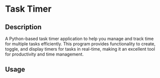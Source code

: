 # Task Timer
## Description
A Python-based task timer application to help you manage and track time for multiple tasks efficiently. This program provides functionality to create, toggle, and display timers for tasks in real-time, making it an excellent tool for productivity and time management.
## Usage